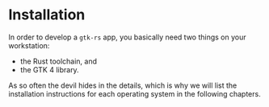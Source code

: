 # Installation

In order to develop a `gtk-rs` app, you basically need two things on your workstation:

- the Rust toolchain, and
- the GTK 4 library.

As so often the devil hides in the details, which is why we will list the installation instructions for each operating system in the following chapters.

